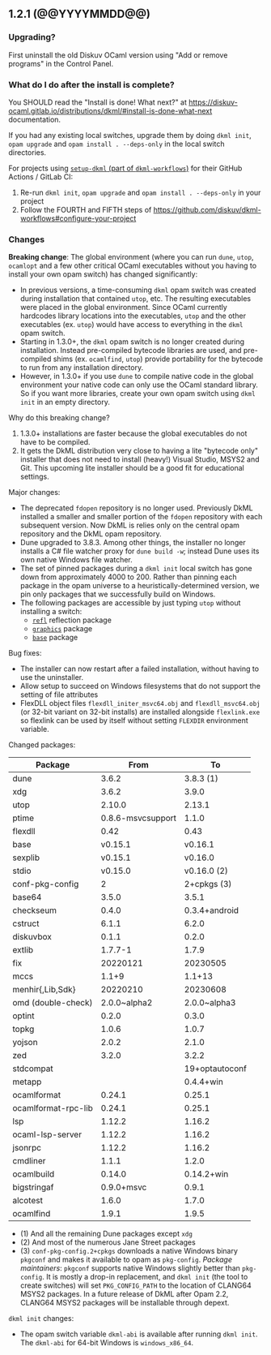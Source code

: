## 1.2.1 (@@YYYYMMDD@@)

### Upgrading?

First uninstall the old Diskuv OCaml version using "Add or remove programs" in the Control Panel.

### What do I do after the install is complete?

You SHOULD read the "Install is done! What next?" at <https://diskuv-ocaml.gitlab.io/distributions/dkml/#install-is-done-what-next> documentation.

If you had any existing local switches, upgrade them by doing `dkml init`, `opam upgrade` and `opam install . --deps-only` in the local switch directories.

For projects using [`setup-dkml` (part of  `dkml-workflows`)](https://github.com/diskuv/dkml-workflows#dkml-workflows)
for their GitHub Actions / GitLab CI:

1. Re-run `dkml init`, `opam upgrade` and `opam install . --deps-only` in your project
2. Follow the FOURTH and FIFTH steps of <https://github.com/diskuv/dkml-workflows#configure-your-project>

### Changes

**Breaking change**: The global environment (where you can run `dune`, `utop`,
`ocamlopt` and a few other critical OCaml executables without you having
to install your own opam switch) has changed significantly:

* In previous versions, a time-consuming `dkml` opam switch was created during
  installation that contained `utop`, etc. The resulting executables were placed
  in the global environment. Since OCaml currently hardcodes library locations
  into the executables, `utop` and the other executables (ex. `utop`) would have
  access to everything in the `dkml` opam switch.
* Starting in 1.3.0+, the `dkml` opam switch is no longer created during
  installation. Instead pre-compiled bytecode libraries are used, and
  pre-compiled shims (ex. `ocamlfind`, `utop`) provide portability for the
  bytecode to run from any installation directory.
* However, in 1.3.0+ if you use `dune` to compile native code in the global
  environment your native code can only use the OCaml standard library. So
  if you want more libraries, create your own opam switch using `dkml init` in
  an empty directory.

Why do this breaking change?

1. 1.3.0+ installations are faster because the global executables do not have
   to be compiled.
2. It gets the DkML distribution very close to having a lite "bytecode only"
   installer that does not need to install (heavy!) Visual Studio, MSYS2 and
   Git. This upcoming lite installer should be a good fit for educational
   settings.

Major changes:

* The deprecated `fdopen` repository is no longer used. Previously DkML
  installed a smaller and smaller portion of the `fdopen` repository with each
  subsequent version. Now DkML is relies only on the central opam repository
  and the DkML opam repository.
* Dune upgraded to 3.8.3. Among other things, the installer no longer installs
  a C# file watcher proxy for `dune build -w`; instead Dune uses its own
  native Windows file watcher.
* The set of pinned packages during a `dkml init` local switch has gone down
  from approximately 4000 to 200. Rather than pinning each package in the
  opam universe to a heuristically-determined version, we pin only packages
  that we successfully build on Windows.
* The following packages are accessible by just typing `utop` without installing a switch:
  * [`refl`](https://github.com/thierry-martinez/refl#readme) reflection package
  * [`graphics`](https://github.com/ocaml/graphics#readme) package
  * [`base`](https://github.com/janestreet/base#readme) package

Bug fixes:

* The installer can now restart after a failed installation, without having
  to use the uninstaller.
* Allow setup to succeed on Windows filesystems that do not support the setting
  of file attributes
* FlexDLL object files `flexdll_initer_msvc64.obj` and `flexdll_msvc64.obj` (or
  32-bit variant on 32-bit installs) are installed alongside `flexlink.exe` so
  flexlink can be used by itself without setting `FLEXDIR` environment
  variable.

Changed packages:

| Package             | From              | To             |
| ------------------- | ----------------- | -------------- |
| dune                | 3.6.2             | 3.8.3 (1)      |
| xdg                 | 3.6.2             | 3.9.0          |
| utop                | 2.10.0            | 2.13.1         |
| ptime               | 0.8.6-msvcsupport | 1.1.0          |
| flexdll             | 0.42              | 0.43           |
| base                | v0.15.1           | v0.16.1        |
| sexplib             | v0.15.1           | v0.16.0        |
| stdio               | v0.15.0           | v0.16.0 (2)    |
| conf-pkg-config     | 2                 | 2+cpkgs (3)    |
| base64              | 3.5.0             | 3.5.1          |
| checkseum           | 0.4.0             | 0.3.4+android  |
| cstruct             | 6.1.1             | 6.2.0          |
| diskuvbox           | 0.1.1             | 0.2.0          |
| extlib              | 1.7.7-1           | 1.7.9          |
| fix                 | 20220121          | 20230505       |
| mccs                | 1.1+9             | 1.1+13         |
| menhir{,Lib,Sdk}    | 20220210          | 20230608       |
| omd (double-check)  | 2.0.0~alpha2      | 2.0.0~alpha3   |
| optint              | 0.2.0             | 0.3.0          |
| topkg               | 1.0.6             | 1.0.7          |
| yojson              | 2.0.2             | 2.1.0          |
| zed                 | 3.2.0             | 3.2.2          |
| stdcompat           |                   | 19+optautoconf |
| metapp              |                   | 0.4.4+win      |
| ocamlformat         | 0.24.1            | 0.25.1         |
| ocamlformat-rpc-lib | 0.24.1            | 0.25.1         |
| lsp                 | 1.12.2            | 1.16.2         |
| ocaml-lsp-server    | 1.12.2            | 1.16.2         |
| jsonrpc             | 1.12.2            | 1.16.2         |
| cmdliner            | 1.1.1             | 1.2.0          |
| ocamlbuild          | 0.14.0            | 0.14.2+win     |
| bigstringaf         | 0.9.0+msvc        | 0.9.1          |
| alcotest            | 1.6.0             | 1.7.0          |
| ocamlfind           | 1.9.1             | 1.9.5          |

* (1) And all the remaining Dune packages except `xdg`
* (2) And most of the numerous Jane Street packages
* (3) `conf-pkg-config.2+cpkgs` downloads a native Windows binary `pkgconf` and
  makes it available to opam as `pkg-config`. *Package maintainers*:
  `pkgconf` supports native Windows slightly better than `pkg-config`. It is
  mostly a drop-in replacement, and `dkml init` (the tool to create switches)
  will set `PKG_CONFIG_PATH` to the location of CLANG64 MSYS2 packages. In a
  future release of DkML after Opam 2.2, CLANG64 MSYS2 packages will be
  installable through depext.

`dkml init` changes:

* The opam switch variable `dkml-abi` is available after running `dkml init`.
  The `dkml-abi` for 64-bit Windows is `windows_x86_64`.
